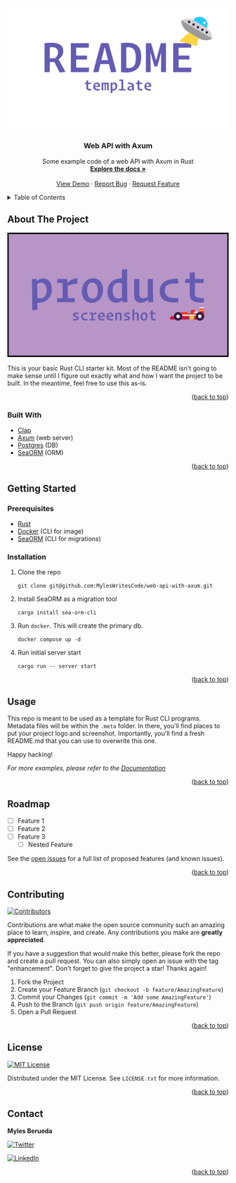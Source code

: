 <div id="top"></div>

<!-- VARIABLES TO GLOBAL SEARCH + REPLACE
- web-api-with-axum                                 // repo_name
- Web API with Axum                                 // project_title
- Some example code of a web API with Axum in Rust  // project_description
- MylesWritesCode                                   // github_username
- MylesCodesEmoji                                   // twitter_handle
- myles-berueda                                     // linkedin_username
- me@themapletree.io                                // email
-->

<!-- [![Forks][forks-shield]][forks-url] -->
<!-- [![Stargazers][stars-shield]][stars-url] -->
<!-- [![Issues][issues-shield]][issues-url] -->

<!-- PROJECT LOGO -->
<br />
<div align="center">
  <a href="https://github.com/MylesWritesCode/web-api-with-axum">
    <img src=".meta/logo.png" alt="Logo">
  </a>

<h3 align="center">Web API with Axum</h3>

  <p align="center">
    Some example code of a web API with Axum in Rust
    <br />
    <a href="https://github.com/MylesWritesCode/web-api-with-axum"><strong>Explore the docs »</strong></a>
    <br />
    <br />
    <a href="https://github.com/MylesWritesCode/web-api-with-axum">View Demo</a>
    ·
    <a href="https://github.com/MylesWritesCode/web-api-with-axum/issues">Report Bug</a>
    ·
    <a href="https://github.com/MylesWritesCode/web-api-with-axum/issues">Request Feature</a>
  </p>
</div>

<!-- TABLE OF CONTENTS -->
<details>
  <summary>Table of Contents</summary>
  <ol>
    <li>
      <a href="#about-the-project">About The Project</a>
      <ul>
        <li><a href="#built-with">Built With</a></li>
      </ul>
    </li>
    <li>
      <a href="#getting-started">Getting Started</a>
      <ul>
        <li><a href="#prerequisites">Prerequisites</a></li>
        <li><a href="#installation">Installation</a></li>
      </ul>
    </li>
    <li><a href="#usage">Usage</a></li>
    <li><a href="#roadmap">Roadmap</a></li>
    <li><a href="#contributing">Contributing</a></li>
    <li><a href="#license">License</a></li>
    <li><a href="#contact">Contact</a></li>
    <li><a href="#acknowledgments">Acknowledgments</a></li>
  </ol>
</details>

<!-- ABOUT THE PROJECT -->

## About The Project

[![Product Name Screen Shot][product-screenshot]](https://example.com)

This is your basic Rust CLI starter kit. Most of the README isn't going to make
sense until I figure out exactly what and how I want the project to be built. In
the meantime, feel free to use this as-is.

<p align="right">(<a href="#top">back to top</a>)</p>

### Built With

- [Clap](https://github.com/clap-rs/clap)
- [Axum](https://github.com/tokio-rs/axum) (web server)
- [Postgres](https://www.postgresql.org/) (DB)
- [SeaORM](https://www.sea-ql.org/SeaORM) (ORM)

<p align="right">(<a href="#top">back to top</a>)</p>

<!-- GETTING STARTED -->

## Getting Started


### Prerequisites

- [Rust](https://rust-lang.org)
- [Docker](https://www.docker.com/get-started/) (CLI for image)
- [SeaORM](https://github.com/SeaQL/sea-orm) (CLI for migrations)

### Installation

1. Clone the repo

   ```
   git clone git@github.com:MylesWritesCode/web-api-with-axum.git
   ```

2. Install SeaORM as a migration tool

   ```
   cargo install sea-orm-cli
   ```

3. Run `docker`. This will create the primary db.

   ```
   docker compose up -d
   ```

4. Run initial server start

   ```
   cargo run -- server start
   ```

<p align="right">(<a href="#top">back to top</a>)</p>

<!-- USAGE EXAMPLES -->

## Usage

This repo is meant to be used as a template for Rust CLI programs. Metadata 
files will be within the `.meta` folder. In there, you'll find places to put
your project logo and screenshot. Importantly, you'll find a fresh README.md 
that you can use to overwrite this one.

Happy hacking!

_For more examples, please refer to the [Documentation](https://example.com)_

<p align="right">(<a href="#top">back to top</a>)</p>

<!-- ROADMAP -->

## Roadmap

- [ ] Feature 1
- [ ] Feature 2
- [ ] Feature 3
  - [ ] Nested Feature

See the [open issues](https://github.com/MylesWritesCode/web-api-with-axum/issues) for a full list of proposed features (and known issues).

<p align="right">(<a href="#top">back to top</a>)</p>

<!-- CONTRIBUTING -->

## Contributing

[![Contributors][contributors-shield]][contributors-url]

Contributions are what make the open source community such an amazing place to learn, inspire, and create. Any contributions you make are **greatly appreciated**.

If you have a suggestion that would make this better, please fork the repo and create a pull request. You can also simply open an issue with the tag "enhancement".
Don't forget to give the project a star! Thanks again!

1. Fork the Project
2. Create your Feature Branch (`git checkout -b feature/AmazingFeature`)
3. Commit your Changes (`git commit -m 'Add some AmazingFeature'`)
4. Push to the Branch (`git push origin feature/AmazingFeature`)
5. Open a Pull Request

<p align="right">(<a href="#top">back to top</a>)</p>

<!-- LICENSE -->

## License

[![MIT License][license-shield]][license-url]

Distributed under the MIT License. See `LICENSE.txt` for more information.

<p align="right">(<a href="#top">back to top</a>)</p>

<!-- CONTACT -->

## Contact

**Myles Berueda**

[![Twitter][twitter-shield]][twitter-url]

[![LinkedIn][linkedin-shield]][linkedin-url]

<p align="right">(<a href="#top">back to top</a>)</p>

<!-- ACKNOWLEDGMENTS -->

<!-- ## Acknowledgments -->

<!-- - []() -->
<!-- - []() -->
<!-- - []() -->

<!-- <p align="right">(<a href="#top">back to top</a>)</p> -->

<!-- MARKDOWN LINKS & IMAGES -->

[contributors-shield]: https://img.shields.io/github/contributors/MylesWritesCode/web-api-with-axum.svg?style=for-the-badge
[contributors-url]: https://github.com/MylesWritesCode/web-api-with-axum/graphs/contributors
[forks-shield]: https://img.shields.io/github/forks/MylesWritesCode/web-api-with-axum.svg?style=for-the-badge
[forks-url]: https://github.com/MylesWritesCode/web-api-with-axum/network/members
[stars-shield]: https://img.shields.io/github/stars/MylesWritesCode/web-api-with-axum.svg?style=for-the-badge
[stars-url]: https://github.com/MylesWritesCode/web-api-with-axum/stargazers
[issues-shield]: https://img.shields.io/github/issues/MylesWritesCode/web-api-with-axum.svg?style=for-the-badge
[issues-url]: https://github.com/MylesWritesCode/web-api-with-axum/issues
[license-shield]: https://img.shields.io/github/license/MylesWritesCode/web-api-with-axum.svg?style=for-the-badge
[license-url]: https://github.com/MylesWritesCode/web-api-with-axum/blob/master/LICENSE
[linkedin-shield]: https://img.shields.io/badge/-LinkedIn-black.svg?style=for-the-badge&logo=linkedin&colorB=555
[linkedin-url]: https://linkedin.com/in/myles-berueda
[twitter-shield]: https://img.shields.io/twitter/follow/MylesCodesEmoji?style=for-the-badge
[twitter-url]: https://twitter.com/MylesCodesEmoji
[product-screenshot]: .meta/screenshot.png
